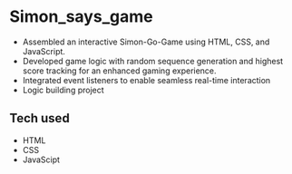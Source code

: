 # Simon_says_game
   - Assembled an interactive Simon-Go-Game using HTML, CSS, and JavaScript. 
   - Developed game logic with random sequence generation and highest score tracking for an 
     enhanced  gaming  experience.
   - Integrated event listeners to enable seamless real-time interaction
   - Logic building project

## Tech used 
   - HTML
   - CSS
   - JavaScipt
